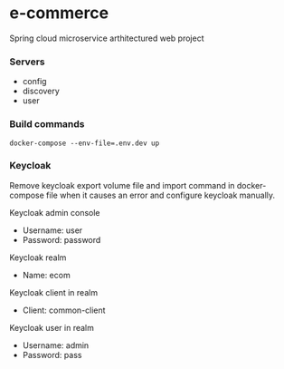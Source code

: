 # e-commerce

Spring cloud microservice arthitectured web project

### Servers

- config
- discovery
- user

### Build commands

```console
docker-compose --env-file=.env.dev up
```

### Keycloak

Remove keycloak export volume file and import command in docker-compose file when it causes an error and configure
keycloak manually.

Keycloak admin console

- Username: user 
- Password: password

Keycloak realm

- Name: ecom

Keycloak client in realm
- Client: common-client

Keycloak user in realm
- Username: admin  
- Password: pass
